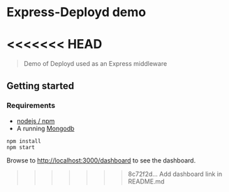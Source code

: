 # Express-Deployd demo
<<<<<<< HEAD
=======

> Demo of Deployd used as an Express middleware


## Getting started

### Requirements

* [nodejs / npm](http://nodejs.org/)
* A running [Mongodb](http://www.mongodb.org/downloads)

````
npm install
npm start
````
Browse to [http://localhost:3000/dashboard](http://localhost:3000/dashboard) to see the dashboard.
>>>>>>> 8c72f2d... Add dashboard link in README.md
